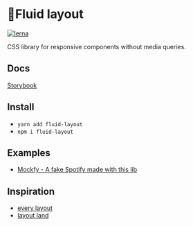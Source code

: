 # 🌊Fluid layout
[![lerna](https://img.shields.io/badge/maintained%20with-lerna-cc00ff.svg)](https://lerna.js.org/)

CSS library for responsive components without media queries. 

## Docs

[Storybook](https://fluid-layout.netlify.app/index.html)

## Install 
- `yarn add fluid-layout`
- `npm i fluid-layout`


## Examples

- [Mockfy - A fake Spotify made with this lib](https://glitch.com/~mockfy)

## Inspiration
- [every layout](https://every-layout.dev/)
- [layout land](https://www.youtube.com/channel/UC7TizprGknbDalbHplROtag)
